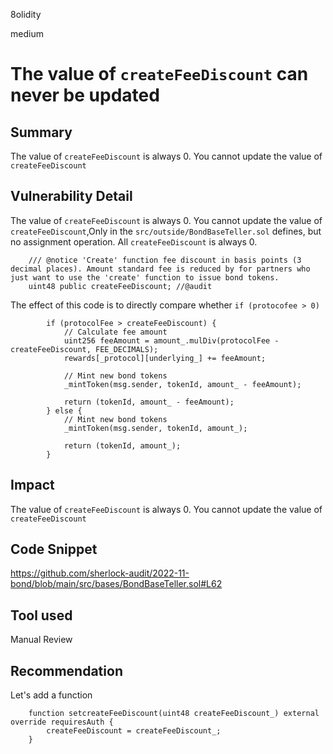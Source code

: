 8olidity

medium

# The value of `createFeeDiscount` can never be updated

## Summary
The value of `createFeeDiscount` is always 0. You cannot update the value of `createFeeDiscount` 
## Vulnerability Detail

The value of `createFeeDiscount` is always 0. You cannot update the value of `createFeeDiscount`,Only in the `src/outside/BondBaseTeller.sol` defines, but no assignment operation. All `createFeeDiscount` is always 0.

```solidity
    /// @notice 'Create' function fee discount in basis points (3 decimal places). Amount standard fee is reduced by for partners who just want to use the 'create' function to issue bond tokens.
    uint48 public createFeeDiscount; //@audit 
```


The effect of this code is to directly compare whether `if (protocofee > 0)`
```solidity
        if (protocolFee > createFeeDiscount) {
            // Calculate fee amount
            uint256 feeAmount = amount_.mulDiv(protocolFee - createFeeDiscount, FEE_DECIMALS);
            rewards[_protocol][underlying_] += feeAmount;

            // Mint new bond tokens
            _mintToken(msg.sender, tokenId, amount_ - feeAmount);

            return (tokenId, amount_ - feeAmount);
        } else {
            // Mint new bond tokens
            _mintToken(msg.sender, tokenId, amount_);

            return (tokenId, amount_);
        }
```

## Impact
The value of `createFeeDiscount` is always 0. You cannot update the value of `createFeeDiscount` 
## Code Snippet
https://github.com/sherlock-audit/2022-11-bond/blob/main/src/bases/BondBaseTeller.sol#L62
## Tool used

Manual Review

## Recommendation
Let's add a function
```solidity
    function setcreateFeeDiscount(uint48 createFeeDiscount_) external override requiresAuth {
        createFeeDiscount = createFeeDiscount_;
    }
```